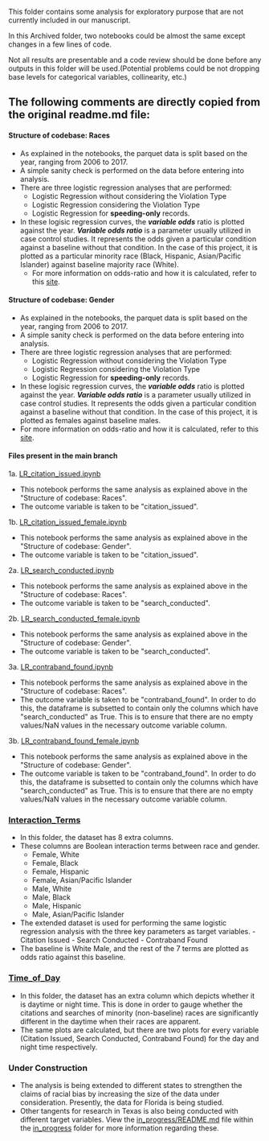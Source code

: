 This folder contains some analysis for exploratory purpose that are not currently included in our manuscript.

In this Archived folder, two notebooks could be almost the same except changes in a few lines of code.

Not all results are presentable and a code review should be done before any outputs in this folder will be used.(Potential problems could be not dropping base levels for categorical variables, collinearity, etc.)

## The following comments are directly copied from the original readme.md file:

#### Structure of codebase: Races
- As explained in the notebooks, the parquet data is split based on the year, ranging from 2006 to 2017.
- A simple sanity check is performed on the data before entering into analysis.
- There are three logistic regression analyses that are performed:
  - Logistic Regression without considering the Violation Type
  - Logistic Regression considering the Violation Type
  - Logistic Regression for **speeding-only** records.
- In these logisic regression curves, the **_variable odds_** ratio is plotted against the year. **_Variable odds ratio_** is a parameter usually utilized in case control studies. It represents the odds given a particular condition against a baseline without that condition. In the case of this project, it is plotted as a particular minority race (Black, Hispanic, Asian/Pacific Islander) against baseline majority race (White). 
  - For more information on odds-ratio and how it is calculated, refer to this [site](https://psychscenehub.com/psychpedia/odds-ratio-2/).

#### Structure of codebase: Gender 
- As explained in the notebooks, the parquet data is split based on the year, ranging from 2006 to 2017.
- A simple sanity check is performed on the data before entering into analysis.
- There are three logistic regression analyses that are performed:
  - Logistic Regression without considering the Violation Type
  - Logistic Regression considering the Violation Type
  - Logistic Regression for **speeding-only** records.
- In these logisic regression curves, the **_variable odds_** ratio is plotted against the year. **_Variable odds ratio_** is a parameter usually utilized in case control studies. It represents the odds given a particular condition against a baseline without that condition. In the case of this project, it is plotted as females against baseline males. 
 - For more information on odds-ratio and how it is calculated, refer to this [site](https://psychscenehub.com/psychpedia/odds-ratio-2/).


#### Files present in the main branch
1a. [LR_citation_issued.ipynb](https://github.com/arkobarman/trafficStopProject/blob/main/Archived/older_iterations/LR_citation_issued.ipynb)
  - This notebook performs the same analysis as explained above in the "Structure of codebase: Races".
  - The outcome variable is taken to be "citation_issued".

1b. [LR_citation_issued_female.ipynb](https://github.com/arkobarman/trafficStopProject/blob/main/Archived/older_iterations/LR_citation_issued_female.ipynb)
  - This notebook performs the same analysis as explained above in the "Structure of codebase: Gender".
  - The outcome variable is taken to be "citation_issued".
  
2a. [LR_search_conducted.ipynb](https://github.com/arkobarman/trafficStopProject/blob/main/Archived/older_iterations/LR_search_conducted.ipynb)
  - This notebook performs the same analysis as explained above in the "Structure of codebase: Races".
  - The outcome variable is taken to be "search_conducted".

2b. [LR_search_conducted_female.ipynb](https://github.com/arkobarman/trafficStopProject/blob/main/Archived/older_iterations/LR_search_conducted_female.ipynb)
  - This notebook performs the same analysis as explained above in the "Structure of codebase: Gender".
  - The outcome variable is taken to be "search_conducted".

3a. [LR_contraband_found.ipynb](https://github.com/arkobarman/trafficStopProject/blob/main/Archived/older_iterations/LR_contraband_found.ipynb)
  - This notebook performs the same analysis as explained above in the "Structure of codebase: Races".
  - The outcome variable is taken to be "contraband_found". In order to do this, the dataframe is subsetted to contain only the columns which have "search_conducted" as True. This is to ensure that there are no empty values/NaN values in the necessary outcome variable column.

3b. [LR_contraband_found_female.ipynb](https://github.com/arkobarman/trafficStopProject/blob/main/Archived/older_iterations/LR_search_conducted_female.ipynb)
  - This notebook performs the same analysis as explained above in the "Structure of codebase: Gender".
  - The outcome variable is taken to be "contraband_found". In order to do this, the dataframe is subsetted to contain only the columns which have "search_conducted" as True. This is to ensure that there are no empty values/NaN values in the necessary outcome variable column.
  
### [Interaction_Terms](Interaction_Terms)
  - In this folder, the dataset has 8 extra columns. 
  - These columns are Boolean interaction terms between race and gender. 
    - Female, White
    - Female, Black
    - Female, Hispanic
    - Female, Asian/Pacific Islander
    - Male, White
    - Male, Black
    - Male, Hispanic
    - Male, Asian/Pacific Islander
   - The extended dataset is used for performing the same logistic regression analysis with the three key parameters as target variables.
    - Citation Issued
    - Search Conducted
    - Contraband Found
  - The baseline is White Male, and the rest of the 7 terms are plotted as odds ratio against this baseline. 

### [Time_of_Day](Time_of_Day)

  - In this folder, the dataset has an extra column which depicts whether it is daytime or night time. This is done in order to gauge whether the citations and searches of minority (non-baseline) races are significantly different in the daytime when their races are apparent. 
  - The same plots are calculated, but there are two plots for every variable (Citation Issued, Search Conducted, Contraband Found) for the day and night time respectively. 


### Under Construction
- The analysis is being extended to different states to strengthen the claims of racial bias by increasing the size of the data under consideration. Presently, the data for Florida is being studied.
- Other tangents for research in Texas is also being conducted with different target variables. View the [in_progress/README.md](in_progress/README.md) file within the [in_progress](in_progress) folder for more information regarding these.


